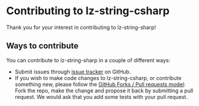 # Contributing to lz-string-csharp

Thank you for your interest in contributing to lz-string-sharp!

## Ways to contribute

You can contribute to lz-string-sharp in a couple of different ways:

- Submit issues through [issue tracker](https://github.com/jawa-the-hutt/lz-string-csharp/issues) on GitHub. 
- If you wish to make code changes to lz-string-csharp, or contribute something new, please follow the [GitHub Forks / Pull requests model](https://help.github.com/articles/fork-a-repo/): Fork the repo, make the change and propose it back by submitting a pull request.  We would ask that you add some tests with your pull request.